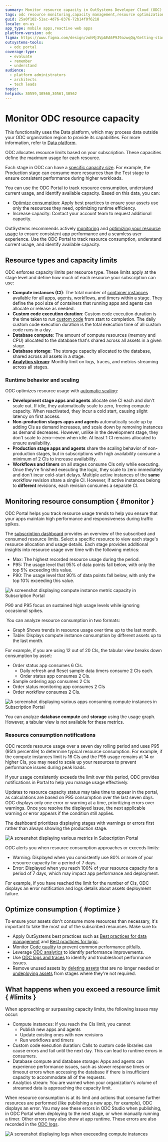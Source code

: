 ```yaml
---
summary: Monitor resource capacity in OutSystems Developer Cloud (ODC) using the ODC Portal to optimize and track usage.
tags: odc resource monitoring,capacity management,resource optimization,cloud resource allocation
guid: 25a0f102-51ac-4d76-8376-72b14f0f6218
locale: en-us
app_type: mobile apps,reactive web apps
platform-version: odc
figma: https://www.figma.com/design/zohMj3VpAEA6P9J9azwqQq/Getting-started-with-ODC?node-id=3518-60&t=TBoOpDVweGRN6kRD-1
outsystems-tools:
  - odc portal
coverage-type:
  - evaluate
  - remember
  - understand
audience:
  - platform administrators
  - architects
  - tech leads
topic:
helpids: 30559,30560,30561,30562
---
```


# Monitor ODC resource capacity

<div class="info" markdown="1">

This functionality uses the Data platform, which may process data outside your ODC organization region to provide its capabilities. For more information, refer to [Data platform](../manage-platform-app-lifecycle/platform-architecture/intro.md#data-platform).

</div>

ODC allocates resource limits based on your subscription. These capacities define the maximum usage for each resource.

Each stage in ODC can have a [specific capacity size](https://www.outsystems.com/evaluation-guide/scalability/architecture/#capacity-fair-use-limits). For example, the Production stage can consume more resources than the Test stage to ensure consistent performance during higher workloads.

You can use the ODC Portal to track resource consumption, understand current usage, and identify available capacity. Based on this data, you can:

* [Optimize consumption](#optimize): Apply best practices to ensure your assets use only the resources they need, optimizing runtime efficiency.
* Increase capacity: Contact your account team to request additional capacity.

OutSystems recommends actively [monitoring](#monitor) and [optimizing your resource usage](#optimize) to ensure consistent app performance and a seamless user experience. Use the ODC Portal to track resource consumption, understand current usage, and identify available capacity.

## Resource types and capacity limits

ODC enforces capacity limits per resource type. These limits apply at the stage level and define how much of each resource your subscription can use:

* **Compute instances (CI)**: The total number of [container instances](../app-architecture/intro.md#containers) available for all apps, agents, workflows, and timers within a stage. They define the pool size of containers that running apps and agents can allocate or release as needed.
* **Custom code execution duration**: Custom code execution duration is the time taken to run [custom code](../building-apps/external-logic/intro.md) from start to completion. The daily custom code execution duration is the total execution time of all custom code runs in a day.
* **Database compute**: The amount of compute resources (memory and CPU) allocated to the database that's shared across all assets in a given stage.
* **Database storage**: The storage capacity allocated to the database, shared across all assets in a stage.
* **[Analytics stream](../monitor-and-troubleshoot/stream-app-analytics/stream-app-analytics-overview.md)**: Monthly limit on logs, traces, and metrics streaming across all stages.

### Runtime behavior and scaling

ODC optimizes resource usage with [automatic scaling](../manage-platform-app-lifecycle/platform-architecture/intro.md#runtime-cluster):

* **Development stage apps and agents** allocate one CI each and don't scale out. If idle, they automatically scale to zero, freeing compute capacity. When reactivated, they incur a cold start, causing slight latency on first access.
* **Non-production stages apps and agents** automatically scale up by adding CIs as demand increases, and scale down by removing instances as demand decreases. However, unlike in the development stage, they don't scale to zero—even when idle. At least 1 CI remains allocated to ensure availability.
* **Production stage apps and agents** share the scaling behavior of non-production stages, but in subscriptions with high availability consume a minimum of 2 CIs to increase availability.
* **Workflows and timers** on all stages consume CIs only while executing. Once they're finished executing the logic, they scale to zero immediately and don't incur cold-start delays. Multiple active instances of the **same** workflow revision share a single CI. However, if active instances belong to **different** revisions, each revision consumes a separate CI.

## Monitoring resource consumption { #monitor }

ODC Portal helps you track resource usage trends to help you ensure that your apps maintain high performance and responsiveness during traffic spikes.

The [subscription dashboard](../manage-platform-app-lifecycle/subscription-console.md) provides an overview of the subscribed and consumed resource limits. Select a specific resource to view each stage's resource allocation and usage details. Each stage provides additional insights into resource usage over time with the following metrics:

* Max: The highest recorded resource usage during the period.
* P95: The usage level that 95% of data points fall below, with only the top 5% exceeding this value.
* P90: The usage level that 90% of data points fall below, with only the top 10% exceeding this value.

![A screenshot displaying compute instance metric capacity in Subscription Portal](images/detail-compute-instance-pl.png "Compute Instance Metric Capacity")

<div class="info" markdown="1">

P90 and P95 focus on sustained high usage levels while ignoring occasional spikes.

</div>

 You can analyze resource consumption in two formats:

* Graph Shows trends in resource usage over time up to the last month.
* Table: Displays compute instance consumption by different assets up to the last month.

For example, if you are using 12 out of 20 CIs, the tabular view breaks down consumption by asset:

* Order status app consumes 6 CIs.
    * Daily refresh and Reset sample data timers consume 2 CIs each.
    * Order status app consumes 2 CIs.
* Sample ordering app consumes 2 CIs
* Order status monitoring app consumes 2 CIs
* Order workflow consumes 2 CIs.

![A screenshot displaying various apps consuming compute instances in Subscription Portal](images/detail-compute-instance-table-pl.png "Compute Instances Consumption by Apps")

<div class="info" markdown="1">

You can analyze **database compute** and **storage** using the usage graph. However, a tabular view is not available for these metrics.

</div>

### Resource consumption notifications

ODC records resource usage over a seven day rolling period and uses P95 (95th percentile) to determine typical resource consumption. For example, if the compute instances limit is 16 CIs and the P95 usage remains at 14 or higher CIs, you may need to scale up your resources to prevent performance issues during peak loads.

If your usage consistently exceeds the limit over this period, ODC provides notifications in Portal to help you manage usage effectively.

Updates to resource capacity status may take time to appear in the portal, as calculations are based on P95 consumption over the last seven days. ODC displays only one error or warning at a time, prioritizing errors over warnings. Once you resolve the displayed issue, the next applicable warning or error appears if the condition still applies.

<div class="info" markdown="1">

The dashboard prioritizes displaying stages with warnings or errors first rather than always showing the production stage.

</div>

![A screenshot displaying various metrics in Subscription Portal](images/db-compute-exceed-capaciy-pl.png "Subscription Portal Metrics Overview")

ODC alerts you when resource consumption approaches or exceeds limits:

* Warning: Displayed when you consistently use 80% or more of your resource capacity for a period of 7 days.
* Error: Displayed when you reach 100% of your resource capacity for a period of 7 days, which may impact app performance and deployment.

For example, if you have reached the limit for the number of CIs, ODC displays an error notification and logs details about assets deployment failure.

## Optimize consumption { #optimize }

To ensure your assets don't consume more resources than necessary, it's important to take the most out of the subscribed resources. Make sure to:

* Apply OutSystems best practices such as [Best practices for data management](../building-apps/data/data-best-practices/intro.md) and [Best practices for logic](../building-apps/logic/best-practices-logic.md).
* Monitor [Code quality](../monitor-and-troubleshoot/manage-technical-debt/managing-tech-debt.md) to prevent common performance pitfalls.
* Leverage [ODC analytics](../monitor-and-troubleshoot/app-health.md) to identify performance improvements.
* Use [ODC logs and traces](../monitor-and-troubleshoot/monitor-apps.md) to identify and troubleshoot performance issues.
* Remove unused assets by [deleting assets](../deleting-apps/intro.md) that are no longer needed or [undeploying assets](../deploying-apps/deploy-apps.md#undeploy-assets) from stages where they're not required.

## What happens when you exceed a resource limit { #limits }

When approaching or surpassing capacity limits, the following issues may occur:

* Compute instances: If you reach the CIs limit, you cannot
    * Publish new apps and agents
    * Update existing ones with new revisions
    * Run workflows and timers
* Custom code execution duration: Calls to custom code libraries can cause errors and fail until the next day. This can lead to runtime errors in consumers.
* Database compute and database storage: Apps and agents can experience performance issues, such as slower response times or timeout errors when accessing the database if there is insufficient capacity to accommodate all of the requests.
* Analytics stream: You are warned when your organization's volume of streamed data is approaching the capacity limit.

When resource consumption is at its limit and actions that consume further resources are performed (like publishing a new app, for example), ODC displays an error. You may see these errors in ODC Studio when publishing, in ODC Portal when deploying to the next stage, or when manually running a timer. Other errors may also show at app runtime. These errors are also recorded in the [ODC logs](../monitor-and-troubleshoot/monitor-apps.md#logs).

![A screenshot displaying logs when execeeding compute instances](images/logs-exceeding-compute-pl.png "Compute Instance Metric Log")
